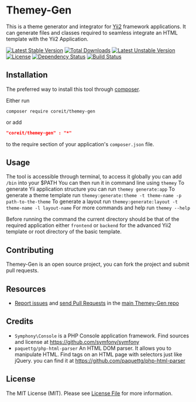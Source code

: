 Themey-Gen
=================

This is a theme generator and integrator for [Yii2](https://github.com/yiisoft/yii2) framework applications. It can 
generate files and classes required to seamless integrate an HTML template with the
Yii2 Application.

[![Latest Stable Version](https://poser.pugx.org/coreit/themey-gen/v/stable)](https://packagist.org/packages/coreit/themey-gen)
[![Total Downloads](https://poser.pugx.org/coreit/themey-gen/downloads)](https://packagist.org/packages/coreit/themey-gen)
[![Latest Unstable Version](https://poser.pugx.org/coreit/themey-gen/v/unstable)](https://packagist.org/packages/coreit/themey-gen)
[![License](https://poser.pugx.org/coreit/themey-gen/license)](https://packagist.org/packages/coreit/themey-gen)
[![Dependency Status](https://www.versioneye.com/user/projects/585e6c304b26f6003ec144fc/badge.svg)](https://www.versioneye.com/user/projects/585e6c304b26f6003ec144fc)
[![Build Status](https://travis-ci.org/ramaj93/themey-gen.svg?branch=master)](https://travis-ci.org/ramaj93/themey-gen)

Installation
------------
The preferred way to install this tool through [composer](http://getcomposer.org/download/).

Either run

```
composer require coreit/themey-gen
```
or add

```json
"coreit/themey-gen" : "*"
```

to the require section of your application's `composer.json` file.

Usage
-----
The tool is accessible through terminal, to access it globally you can add `/bin` into your $PATH
You can then run it in command line using `themey`
To generate Yii application structure you can run `themey generate:app`
To generate a theme template run `themey:generate:theme -t theme-name -p path-to-the-theme`
To generate a layout run `themey:generate:layout -t theme-name -l layout-name`
For more commands and help run `themey --help`

Before running the command the current directory should be that of the required application either `frontend` or `backend` for the 
advanced Yii2 template or root directory of the basic template.

Contributing
------------
Themey-Gen is an open source project, you can fork the project and submit pull requests.

Resources
---------
  * [Report issues](https://github.com/ramaj93/themey-gen/issues) and
    [send Pull Requests](https://github.com/ramaj93/themey-gen/pulls)
    in the [main Themey-Gen repo](https://github.com/ramaj93/themey-gen)

Credits
-------

* `Symphony\Console` is a PHP Console application framework. Find sources and license at https://github.com/symfony/symfony
* `paquettg/php-html-parser` An HTML DOM parser. It allows you to manipulate HTML. Find tags on an HTML page with selectors just like jQuery.
you can find it at https://github.com/paquettg/php-html-parser

License
-------

The MIT License (MIT). Please see [License File](LICENSE) for more information.
